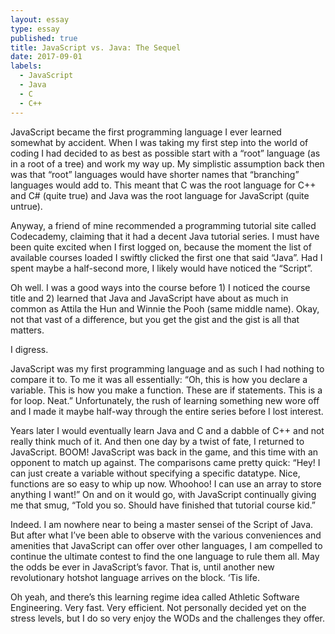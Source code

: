 ```yaml
---
layout: essay
type: essay
published: true
title: JavaScript vs. Java: The Sequel
date: 2017-09-01
labels:
  - JavaScript
  - Java
  - C
  - C++
---
```


JavaScript became the first programming language I ever learned somewhat by accident. When I was taking my first step into the world of coding I had decided to as best as possible start with a “root” language (as in a root of a tree) and work my way up. My simplistic assumption back then was that “root” languages would have shorter names that “branching” languages would add to. This meant that C was the root language for C++ and C# (quite true) and Java was the root language for JavaScript (quite untrue).

Anyway, a friend of mine recommended a programming tutorial site called Codecademy, claiming that it had a decent Java tutorial series. I must have been quite excited when I first logged on, because the moment the list of available courses loaded I swiftly clicked the first one that said “Java”. Had I spent maybe a half-second more, I likely would have noticed the “Script”.

Oh well. I was a good ways into the course before 1) I noticed the course title and 2) learned that Java and JavaScript have about as much in common as Attila the Hun and Winnie the Pooh (same middle name). Okay, not that vast of a difference, but you get the gist and the gist is all that matters.

I digress.

JavaScript was my first programming language and as such I had nothing to compare it to. To me it was all essentially: “Oh, this is how you declare a variable. This is how you make a function. These are if statements. This is a for loop. Neat.” Unfortunately, the rush of learning something new wore off and I made it maybe half-way through the entire series before I lost interest.

Years later I would eventually learn Java and C and a dabble of C++ and not really think much of it. And then one day by a twist of fate, I returned to JavaScript. BOOM! JavaScript was back in the game, and this time with an opponent to match up against. The comparisons came pretty quick: “Hey! I can just create a variable without specifying a specific datatype. Nice, functions are so easy to whip up now. Whoohoo! I can use an array to store anything I want!” On and on it would go, with JavaScript continually giving me that smug, “Told you so. Should have finished that tutorial course kid.”

Indeed. I am nowhere near to being a master sensei of the Script of Java. But after what I’ve been able to observe with the various conveniences and amenities that JavaScript can offer over other languages, I am compelled to continue the ultimate contest to find the one language to rule them all. May the odds be ever in JavaScript’s favor. That is, until another new revolutionary hotshot language arrives on the block. ‘Tis life.


Oh yeah, and there’s this learning regime idea called Athletic Software Engineering. Very fast. Very efficient. Not personally decided yet on the stress levels, but I do so very enjoy the WODs and the challenges they offer.
